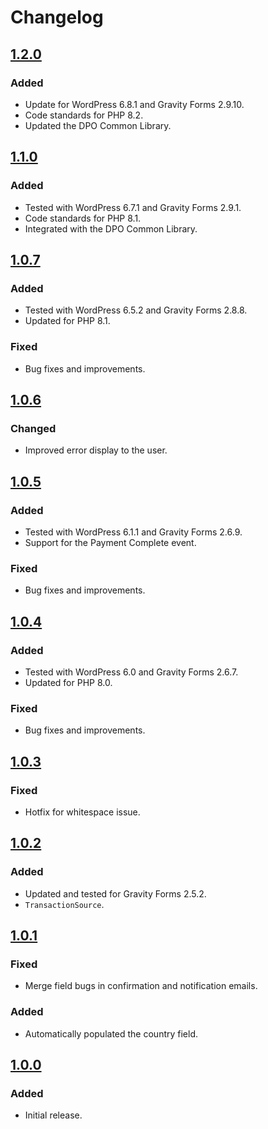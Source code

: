 # Changelog

## [1.2.0](https://github.com/DPO-Group/DPO_Gravity_Forms/releases/tag/v1.2.0)

### Added

- Update for WordPress 6.8.1 and Gravity Forms 2.9.10.
- Code standards for PHP 8.2.
- Updated the DPO Common Library.

## [1.1.0](https://github.com/DPO-Group/DPO_Gravity_Forms/releases/tag/v1.1.0)

### Added

- Tested with WordPress 6.7.1 and Gravity Forms 2.9.1.
- Code standards for PHP 8.1.
- Integrated with the DPO Common Library.

## [1.0.7](https://github.com/DPO-Group/DPO_Gravity_Forms/releases/tag/v1.0.7)

### Added

- Tested with WordPress 6.5.2 and Gravity Forms 2.8.8.
- Updated for PHP 8.1.

### Fixed

- Bug fixes and improvements.

## [1.0.6](https://github.com/DPO-Group/DPO_Gravity_Forms/releases/tag/v1.0.6)

### Changed

- Improved error display to the user.

## [1.0.5](https://github.com/DPO-Group/DPO_Gravity_Forms/releases/tag/v1.0.5)

### Added

- Tested with WordPress 6.1.1 and Gravity Forms 2.6.9.
- Support for the Payment Complete event.

### Fixed

- Bug fixes and improvements.

## [1.0.4](https://github.com/DPO-Group/DPO_Gravity_Forms/releases/tag/v1.0.4)

### Added

- Tested with WordPress 6.0 and Gravity Forms 2.6.7.
- Updated for PHP 8.0.

### Fixed

- Bug fixes and improvements.

## [1.0.3](https://github.com/DPO-Group/DPO_Gravity_Forms/releases/tag/v1.0.3)

### Fixed

- Hotfix for whitespace issue.

## [1.0.2](https://github.com/DPO-Group/DPO_Gravity_Forms/releases/tag/v1.0.2)

### Added

- Updated and tested for Gravity Forms 2.5.2.
- `TransactionSource`.

## [1.0.1](https://github.com/DPO-Group/DPO_Gravity_Forms/releases/tag/v1.0.1)

### Fixed

- Merge field bugs in confirmation and notification emails.

### Added

- Automatically populated the country field.

## [1.0.0](https://github.com/DPO-Group/DPO_Gravity_Forms/releases/tag/v1.0.0)

### Added

- Initial release.  
